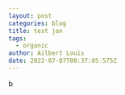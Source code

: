 ```yaml
---
layout: post
categories: blog
title: test jan
tags:
  - organic
author: Ailbert Louis
date: 2022-07-07T08:37:05.575Z
---
```

b